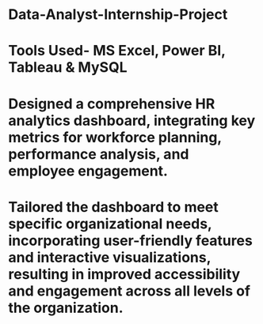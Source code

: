 # Data-Analyst-Internship-Project

# Tools Used- MS Excel, Power BI, Tableau & MySQL
# Designed a comprehensive HR analytics dashboard, integrating key metrics for workforce planning, performance analysis, and employee engagement.
# Tailored the dashboard to meet specific organizational needs, incorporating user-friendly features and interactive visualizations, resulting in improved accessibility and engagement across all levels of the organization.
